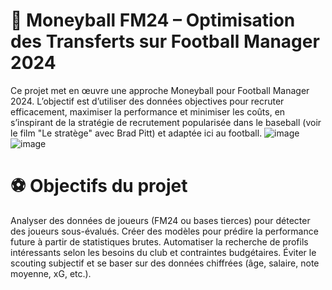 # 🧠 Moneyball FM24 – Optimisation des Transferts sur Football Manager 2024
Ce projet met en œuvre une approche Moneyball pour Football Manager 2024. L’objectif est d’utiliser des données objectives pour recruter efficacement, maximiser la performance et minimiser les coûts, en s’inspirant de la stratégie de recrutement popularisée dans le baseball (voir le film "Le stratège" avec Brad Pitt) et adaptée ici au football.
![image](https://github.com/user-attachments/assets/47ecaded-7ab7-4b28-a8f0-cca13ce2b532)
![image](https://github.com/user-attachments/assets/06278b9d-da69-4272-a11b-072466e3ab95)


# ⚽ Objectifs du projet
Analyser des données de joueurs (FM24 ou bases tierces) pour détecter des joueurs sous-évalués.
Créer des modèles pour prédire la performance future à partir de statistiques brutes.
Automatiser la recherche de profils intéressants selon les besoins du club et contraintes budgétaires.
Éviter le scouting subjectif et se baser sur des données chiffrées (âge, salaire, note moyenne, xG, etc.).
